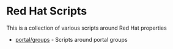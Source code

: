 # Red Hat Scripts
This is a collection of various scripts around Red Hat properties

* [portal/groups](/portal/groups) - Scripts around portal groups